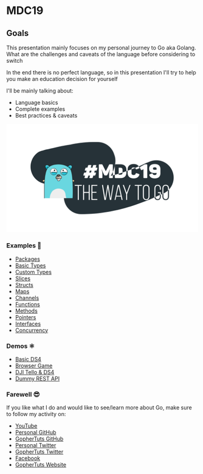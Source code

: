 # MDC19

## Goals

This presentation mainly focuses on my personal journey
to Go aka Golang. What are the challenges and caveats of the
language before considering to switch

In the end there is no perfect language, so in this presentation
I'll try to help you make an education decision for
yourself

I'll be mainly talking about:

- Language basics
- Complete examples
- Best practices & caveats


<img src="https://github.com/steevehook/mdc19/raw/master/images/mdc19.png?sanitize=true" width="800px"/>

### Examples 🚀

- [Packages](https://github.com/steevehook/mdc19/blob/master/examples/packages)
- [Basic Types](https://github.com/steevehook/mdc19/blob/master/examples/basic-types)
- [Custom Types](https://github.com/steevehook/mdc19/blob/master/examples/custom-types)
- [Slices](https://github.com/steevehook/mdc19/blob/master/examples/slices)
- [Structs](https://github.com/steevehook/mdc19/blob/master/examples/structs)
- [Maps](https://github.com/steevehook/mdc19/blob/master/examples/maps)
- [Channels](https://github.com/steevehook/mdc19/blob/master/examples/channels)
- [Functions](https://github.com/steevehook/mdc19/blob/master/examples/functions)
- [Methods](https://github.com/steevehook/mdc19/blob/master/examples/methods)
- [Pointers](https://github.com/steevehook/mdc19/blob/master/examples/pointers)
- [Interfaces](https://github.com/steevehook/mdc19/blob/master/examples/interfaces)
- [Concurrency](https://github.com/steevehook/mdc19/blob/master/examples/concurrency)

### Demos ⚛

- [Basic DS4](https://github.com/steevehook/mdc19/blob/master/demos/basic-ds4)
- [Browser Game](https://github.com/steevehook/mdc19/blob/master/demos/browser-game)
- [DJI Tello & DS4](https://github.com/steevehook/mdc19/blob/master/demos/dji-tello-ds4)
- [Dummy REST API](https://github.com/steevehook/mdc19/blob/master/demos/dji-tello-ds4)

### Farewell 😎

If you like what I do and would like to see/learn more
about Go, make sure to follow my activity on:

- [YouTube](https://www.youtube.com/c/GopherTuts)
- [Personal GitHub](https://github.com/steevehook)
- [GopherTuts GitHub](https://github.com/gophertuts)
- [Personal Twitter](https://twitter.com/steevehook)
- [GopherTuts Twitter](https://twitter.com/GopherTuts)
- [Facebook](https://www.facebook.com/steevehookmd)
- [GopherTuts Website](https://www.youtube.com/c/GopherTuts)
